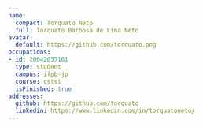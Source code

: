 ```yaml
---
name:
  compact: Torquato Neto
  full: Torquato Barbosa de Lima Neto
avatar:
  default: https://github.com/torquato.png
occupations:
- id: 20042037161
  type: student
  campus: ifpb-jp
  course: cstsi
  isFinished: true
addresses:
  github: https://github.com/torquato
  linkedin: https://www.linkedin.com/in/torquatoneto/
---
```

